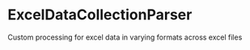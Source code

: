 # ExcelDataCollectionParser

Custom processing for excel data in varying formats across excel files

